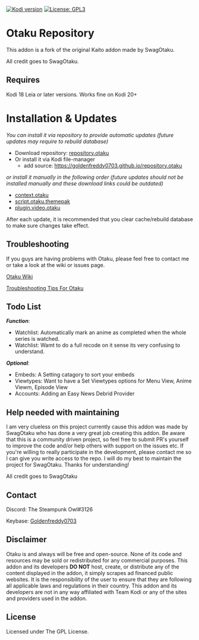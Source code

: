 [![Kodi version](https://img.shields.io/badge/kodi%20versions18/19/20/21-blue)](https://kodi.tv/)
[![License: GPL3](https://img.shields.io/badge/License-GPL3-yellow.svg)](https://opensource.org/licenses/GPL-3.0)

# Otaku Repository

This addon is a fork of the original Kaito addon made by SwagOtaku.

All credit goes to SwagOtaku.

## Requires

Kodi 18 Leia or later versions.
Works fine on Kodi 20+

# Installation & Updates

_You can install it via repository to provide automatic updates (future updates may require to rebuild database)_

- Download repository: [repository.otaku](https://github.com/Goldenfreddy0703/repository.otaku/blob/master/repository.otaku-1.0.zip?raw=true)
- Or install it via Kodi file-manager
  - add source: <https://goldenfreddy0703.github.io/repository.otaku>

_or install it manually in the following order (future updates should not be installed manually and these download links could be outdated)_

- [context.otaku](https://github.com/Goldenfreddy0703/repository.otaku/raw/master/repo/zips/context.otaku/context.otaku-0.0.9.zip)
- [script.otaku.themepak](https://github.com/Goldenfreddy0703/repository.otaku/raw/master/repo/zips/script.otaku.themepak/script.otaku.themepak-0.0.7.zip)
- [plugin.video.otaku](https://github.com/Goldenfreddy0703/repository.otaku/raw/master/repo/zips/plugin.video.otaku/plugin.video.otaku-0.3.44.zip)

After each update, it is recommended that you clear cache/rebuild database to make sure changes take effect.

## Troubleshooting

If you guys are having problems with Otaku, please feel free to contact me or take a look at the wiki or issues page.

[Otaku Wiki](https://github.com/Goldenfreddy0703/Otaku/wiki)

[Troubleshooting Tips For Otaku](https://github.com/Goldenfreddy0703/Otaku/issues/15)

## Todo List

**_Function_**:
- Watchlist: Automatically mark an anime as completed when the whole series is watched. 
- Watchlist: Wamt to do a full recode on it sense its very confusing to understand. 

**_Optional_**: 
- Embeds: A Setting catagory to sort your embeds
- Viewtypes: Want to have a Set Viewtypes options for Menu View, Anime Viewm, Episode View
- Accounts: Adding an Easy News Debrid Provider

## Help needed with maintaining

I am very clueless on this project currently cause this addon was made by SwagOtaku who has done a very great job creating this addon. Be aware that this is a community driven project, so feel free to submit PR's yourself to improve the code and/or help others with support on the issues etc. If you're willing to really participate in the development, please contact me so I can give you write access to the repo. I will do my best to maintain the project for SwagOtaku. Thanks for understanding!

All credit goes to SwagOtaku

## Contact

Discord: The Steampunk Owl#3126

Keybase: [Goldenfreddy0703](https://keybase.io/goldenfreddy0703)

## Disclaimer 

Otaku is and always will be free and open-source. None of its code and resources may be sold or redistributed for any commercial purposes. This addon and its developers **DO NOT** host, create, or distribute any of the content displayed in the addon, it simply scrapes ad financed public websites. It is the responsibility of the user to ensure that they are following all applicable laws and regulations in their country. This addon and its developers are not in any way affiliated with Team Kodi or any of the sites and providers used in the addon.

## License

Licensed under The GPL License.
